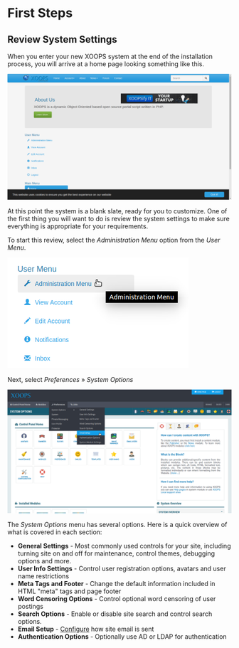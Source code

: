 # First Steps

## Review System Settings

When you enter your new XOOPS system at the end of the installation process,
you will arrive at a home page looking something like this.

![XOOPS Fresh Install](../../assets/xoops-01-fresh-install.png)

At this point the system is a blank slate, ready for you to customize.
One of the first thing you will want to do is review the system settings
to make sure everything is appropriate for your requirements.

To start this review, select the *Administration Menu* option from the
*User Menu*.

![XOOPS User Menu](../../assets/xoops-02-user-menu-crop.png)

Next, select *Preferences* » *System Options*

![XOOPS Administration Menu](../../assets/xoops-03-admin-menu.png)

The *System Options* menu has several options. Here is a quick overview of
what is covered in each section:

- **General Settings** - Most commonly used controls for your site, including turning site on and off for maintenance, control themes, debugging options and more.
- **User Info Settings** - Control user registration options, avatars and user name restrictions
- **Meta Tags and Footer** - Change the default information included in HTML "meta" tags and page footer
- **Word Censoring Options** - Control optional word censoring of user postings
- **Search Options** - Enable or disable site search and control search options.
- **Email Setup** - [Configure](email.md) how site email is sent
- **Authentication Options** - Optionally use AD or LDAP for authentication
